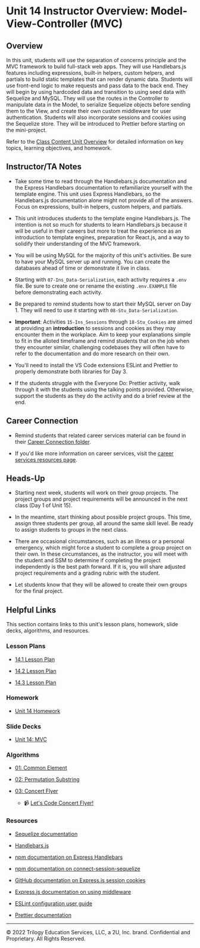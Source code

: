 # Unit 14 Instructor Overview: Model-View-Controller (MVC)

## Overview

In this unit, students will use the separation of concerns principle and the MVC framework to build full-stack web apps. They will use Handlebars.js features including expressions, built-in helpers, custom helpers, and partials to build static templates that can render dynamic data. Students will use front-end logic to make requests and pass data to the back end. They will begin by using hardcoded data and transition to using seed data with Sequelize and MySQL. They will use the routes in the Controller to manipulate data in the Model, to serialize Sequelize objects before sending them to the View, and create their own custom middleware for user authentication. Students will also incorporate sessions and cookies using the Sequelize store. They will be introduced to Prettier before starting on the mini-project.

Refer to the [Class Content Unit Overview](../../../01-Class-Content/14-MVC/README.md) for detailed information on key topics, learning objectives, and homework.

## Instructor/TA Notes

* Take some time to read through the Handlebars.js documentation and the Express Handlebars documentation to refamiliarize yourself with the template engine. This unit uses Express Handlebars, so the Handlebars.js documentation alone might not provide all of the answers. Focus on expressions, built-in helpers, custom helpers, and partials.

* This unit introduces students to the template engine Handlebars.js. The intention is not so much for students to learn Handlebars.js because it will be useful in their careers but more to treat the experience as an introduction to template engines, preparation for React.js, and a way to solidify their understanding of the MVC framework.

* You will be using MySQL for the majority of this unit's activities. Be sure to have your MySQL server up and running. You can create the databases ahead of time or demonstrate it live in class.

* Starting with `07-Ins_Data-Serialization`, each activity requires a `.env` file. Be sure to create one or rename the existing `.env.EXAMPLE` file before demonstrating each activity.

* Be prepared to remind students how to start their MySQL server on Day 1. They will need to use it starting with `08-Stu_Data-Serialization`.

* **Important**: Activities `15-Ins_Sessions` through `18-Stu_Cookies` are aimed at providing an **introduction** to sessions and cookies as they may encounter them in the workplace. Aim to keep your explanations simple to fit in the alloted timeframe and remind students that on the job when they encounter similar, challenging codebases they will often have to refer to the documentation and do more research on their own.

* You'll need to install the VS Code extensions ESLint and Prettier to properly demonstrate both libraries for Day 3.

* If the students struggle with the Everyone Do: Prettier activity, walk through it with the students using the talking points provided. Otherwise, support the students as they do the activity and do a brief review at the end.

## Career Connection

* Remind students that related career services material can be found in their [Career Connection folder](../../../01-Class-Content/14-MVC/04-Career-Connection/README.md).

* If you'd like more information on career services, visit the [career services resources page](https://careernetwork.2u.com/?utm_medium=Academics&utm_source=boot_camp/).

## Heads-Up

* Starting next week, students will work on their group projects. The project groups and project requirements will be announced in the next class (Day 1 of Unit 15).

* In the meantime, start thinking about possible project groups. This time, assign three students per group, all around the same skill level. Be ready to assign students to groups in the next class.

* There are occasional circumstances, such as an illness or a personal emergency, which might force a student to complete a group project on their own. In these circumstances, as the instructor, you will meet with the student and SSM to determine if completing the project independently is the best path forward. If it is, you will share adjusted project requirements and a grading rubric with the student.

* Let students know that they will be allowed to create their own groups for the final project.

## Helpful Links

This section contains links to this unit's lesson plans, homework, slide decks, algorithms, and resources.

### Lesson Plans

  * [14.1 Lesson Plan](./01-Day_Handlebars/14.1-LESSON-PLAN.md)

  * [14.2 Lesson Plan](./02-Day_Authentication/14.2-LESSON-PLAN.md)

  * [14.3 Lesson Plan](./03-Day_Review/14.3-LESSON-PLAN.md)

### Homework

  * [Unit 14 Homework](../../../01-Class-Content/14-MVC/02-Homework)

### Slide Decks

  * [Unit 14: MVC](https://docs.google.com/presentation/d/1rb2QnbKkUfmwqfUEpdQjV8x6S18ShB1BRdLggIVq6yU/edit?usp=sharing)

### Algorithms

  * [01: Common Element](../../../01-Class-Content/14-MVC/03-Algorithms/01-common-element/)

  * [02: Permutation Substring](../../../01-Class-Content/14-MVC/03-Algorithms/02-permutation-substring/)

  * [03: Concert Flyer](../../../01-Class-Content/14-MVC/03-Algorithms/03-concert-flyer/)

    * 📹 [Let's Code Concert Flyer!](https://2u-20.wistia.com/medias/42ac9axtbq)

### Resources

  * [Sequelize documentation](https://sequelize.org/master/)

  * [Handlebars.js](https://handlebarsjs.com/)

  * [npm documentation on Express Handlebars](https://www.npmjs.com/package/express-handlebars)

  * [npm documentation on connect-session-sequelize](https://www.npmjs.com/package/connect-session-sequelize)

  * [GitHub documentation on Express.js session cookies](https://github.com/expressjs/session#cookie)

  * [Express.js documentation on using middleware](https://expressjs.com/en/guide/using-middleware.html)

  * [ESLint configuration user guide](https://eslint.org/docs/user-guide/configuring)

  * [Prettier documentation](https://prettier.io/docs/en/index.html)

---
© 2022 Trilogy Education Services, LLC, a 2U, Inc. brand. Confidential and Proprietary. All Rights Reserved.

